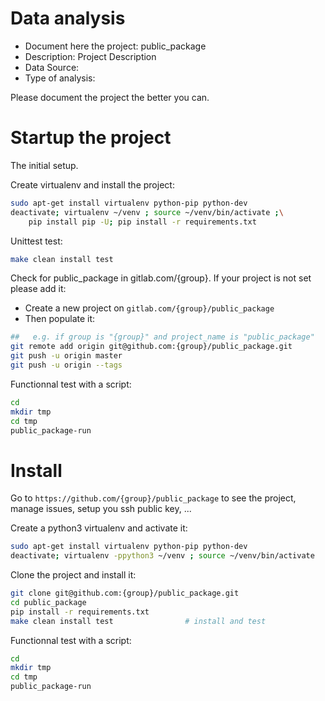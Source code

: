 # Data analysis
- Document here the project: public_package
- Description: Project Description
- Data Source:
- Type of analysis:

Please document the project the better you can.

# Startup the project

The initial setup.

Create virtualenv and install the project:
```bash
sudo apt-get install virtualenv python-pip python-dev
deactivate; virtualenv ~/venv ; source ~/venv/bin/activate ;\
    pip install pip -U; pip install -r requirements.txt
```

Unittest test:
```bash
make clean install test
```

Check for public_package in gitlab.com/{group}.
If your project is not set please add it:

- Create a new project on `gitlab.com/{group}/public_package`
- Then populate it:

```bash
##   e.g. if group is "{group}" and project_name is "public_package"
git remote add origin git@github.com:{group}/public_package.git
git push -u origin master
git push -u origin --tags
```

Functionnal test with a script:

```bash
cd
mkdir tmp
cd tmp
public_package-run
```

# Install

Go to `https://github.com/{group}/public_package` to see the project, manage issues,
setup you ssh public key, ...

Create a python3 virtualenv and activate it:

```bash
sudo apt-get install virtualenv python-pip python-dev
deactivate; virtualenv -ppython3 ~/venv ; source ~/venv/bin/activate
```

Clone the project and install it:

```bash
git clone git@github.com:{group}/public_package.git
cd public_package
pip install -r requirements.txt
make clean install test                # install and test
```
Functionnal test with a script:

```bash
cd
mkdir tmp
cd tmp
public_package-run
```
